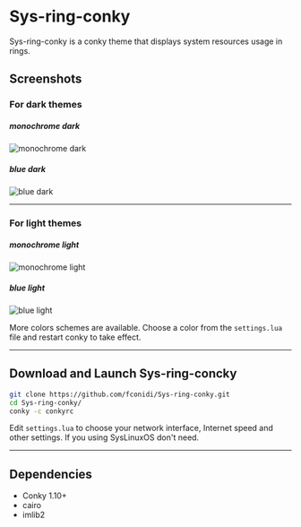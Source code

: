 # Sys-ring-conky

Sys-ring-conky is a conky theme that displays system resources usage in rings.

## Screenshots

### For dark themes

##### monochrome dark

![monochrome dark](.github/monochrome_dark.jpg)

##### blue dark

![blue dark](.github/blue_dark.jpg)

***

### For light themes

##### monochrome light

![monochrome light](.github/monochrome_light.jpg)


##### blue light

![blue light](.github/blue_light.jpg)



More colors schemes are available. Choose a color from the `settings.lua` file and restart conky to take effect.

***

## Download and Launch Sys-ring-concky

```sh
git clone https://github.com/fconidi/Sys-ring-conky.git
cd Sys-ring-conky/
conky -c conkyrc
```

Edit `settings.lua` to choose your network interface, Internet speed and other settings. If you using SysLinuxOS don't need.

***

## Dependencies

- Conky 1.10+
- cairo
- imlib2


